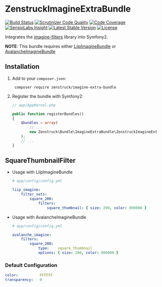 # ZenstruckImagineExtraBundle

[![Build Status](http://img.shields.io/travis/kbond/ZenstruckImagineExtraBundle.svg?style=flat-square)](https://travis-ci.org/kbond/ZenstruckImagineExtraBundle)
[![Scrutinizer Code Quality](http://img.shields.io/scrutinizer/g/kbond/ZenstruckImagineExtraBundle.svg?style=flat-square)](https://scrutinizer-ci.com/g/kbond/ZenstruckImagineExtraBundle/)
[![Code Coverage](http://img.shields.io/scrutinizer/coverage/g/kbond/ZenstruckImagineExtraBundle.svg?style=flat-square)](https://scrutinizer-ci.com/g/kbond/ZenstruckImagineExtraBundle/)
[![SensioLabs Insight](https://img.shields.io/sensiolabs/i/dd9b8c5b-b47b-43e5-b41d-1efb98554b4f.svg?style=flat-square)](https://insight.sensiolabs.com/projects/dd9b8c5b-b47b-43e5-b41d-1efb98554b4f)
[![Latest Stable Version](http://img.shields.io/packagist/v/zenstruck/imagine-extra-bundle.svg?style=flat-square)](https://packagist.org/packages/zenstruck/imagine-extra-bundle)
[![License](http://img.shields.io/packagist/l/zenstruck/imagine-extra-bundle.svg?style=flat-square)](https://packagist.org/packages/zenstruck/imagine-extra-bundlee)

Integrates the [imagine-filters](https://github.com/kbond/imagine-filters) library into Symfony2.

**NOTE**: This bundle requires either [LiipImagineBundle](https://github.com/liip/LiipImagineBundle) or
[AvalancheImagineBundle](https://github.com/avalanche123/AvalancheImagineBundle)

## Installation

1. Add to your `composer.json`:

        composer require zenstruck/imagine-extra-bundle

2. Register the bundle with Symfony2:

    ```php
    // app/AppKernel.php

    public function registerBundles()
    {
        $bundles = array(
            // ...
            new Zenstruck\Bundle\ImagineExtraBundle\ZenstruckImagineExtraBundle(),
        );
        // ...
    }
    ```

## SquareThumbnailFilter

* Usage with LiipImagineBundle

    ```yaml
    # app/config/config.yml

    liip_imagine:
        filter_sets:
            square_200:
                filters:
                    square_thumbnail: { size: 200, color: 000000 }
    ```

* Usage with AvalancheImagineBundle

    ```yaml
    # app/config/config.yml

    avalanche_imagine:
        filters:
            square_200:
                type:    square_thumbnail
                options: { size: 200, color: 000000 }
    ```

### Default Configuration

```yaml
color:          FFFFFF
transparency:   0
```
